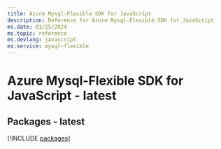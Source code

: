 ```yaml
---
title: Azure Mysql-Flexible SDK for JavaScript
description: Reference for Azure Mysql-Flexible SDK for JavaScript
ms.date: 01/25/2024
ms.topic: reference
ms.devlang: javascript
ms.service: mysql-flexible
---
```

# Azure Mysql-Flexible SDK for JavaScript - latest
## Packages - latest
[!INCLUDE [packages](mysql-flexible-index.md)]